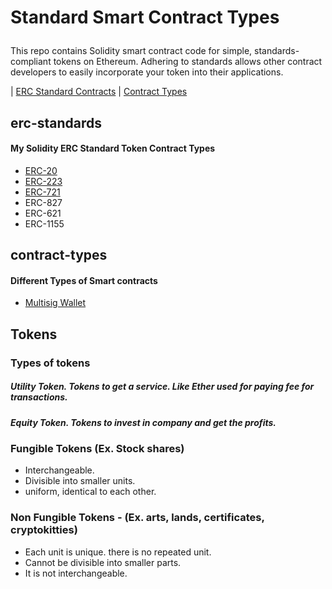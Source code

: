 
# Standard Smart Contract Types</p>
This repo contains Solidity smart contract code for simple, standards-compliant tokens on Ethereum. Adhering to standards allows other contract developers to easily incorporate your token into their applications.

| [ERC Standard Contracts](#erc-standards) | [Contract Types](#contract-types) 


## erc-standards

#### My Solidity ERC Standard Token Contract Types 
- [ERC-20](https://github.com/mankenavenkatesh/My-Smart-Contracts/tree/master/Standard-Contract-Types/ERC-20)
- [ERC-223](https://github.com/mankenavenkatesh/My-Smart-Contracts/tree/master/Standard-Contract-Types/ERC-223)
- [ERC-721](https://github.com/mankenavenkatesh/My-Smart-Contracts/tree/master/Standard-Contract-Types/ERC-721)
- ERC-827
- ERC-621
- ERC-1155 



## contract-types

#### Different Types of Smart contracts
- [Multisig Wallet](https://github.com/mankenavenkatesh/My-Smart-Contracts/tree/master/Standard-Contract-Types/Multisig-Wallet)

## Tokens

### Types of tokens

##### Utility Token. Tokens to get a service. Like Ether used for paying fee for transactions. 
##### Equity Token. Tokens to invest in company and get the profits.

### Fungible Tokens (Ex. Stock shares) 
 - Interchangeable.
 - Divisible into smaller units.
 - uniform, identical to each other.
### Non Fungible Tokens - (Ex. arts, lands, certificates, cryptokitties)
 - Each unit is unique. there is no repeated unit. 
 - Cannot be divisible into smaller parts.
 - It is not interchangeable.

